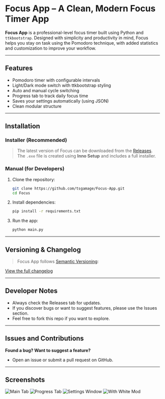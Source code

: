 # Focus App – A Clean, Modern Focus Timer App

**Focus App** is a professional-level focus timer built using Python and `ttkbootstrap`. Designed with simplicity and productivity in mind, Focus helps you stay on task using the Pomodoro technique, with added statistics and customization to improve your workflow.

---

##  Features

- Pomodoro timer with configurable intervals
- Light/Dark mode switch with ttkbootstrap styling 
- Auto and manual cycle switching
- Progress tab to track daily focus time
- Saves your settings automatically (using JSON)
- Clean modular structure

---

##  Installation

###  Installer (Recommended)

> The latest version of Focus can be downloaded from the [Releases](https://github.com/tsgamage/Focus-App/releases/).  
> The `.exe` file is created using **Inno Setup** and includes a full installer.

###  Manual (for Developers)

1. Clone the repository:
   ```bash
   git clone https://github.com/tsgamage/Focus-App.git
   cd Focus
   
2. Install dependencies:
    ```bash
    pip install -r requirements.txt

3. Run the app:
   ```bash
   python main.py

---

## Versioning & Changelog

>Focus App follows [Semantic Versioning](https://semver.org/):

[View the full changelog](./CHANGELOG.md)

---

## Developer Notes
- Always check the Releases tab for updates.
- If you discover bugs or want to suggest features, please use the Issues section.
- Feel free to fork this repo if you want to explore.

---

## Issues and Contributions
**Found a bug? Want to suggest a feature?** 
- Open an issue or submit a pull request on GitHub.

---

## Screenshots

![Main Tab](https://github.com/user-attachments/assets/a0461b28-b3b8-469d-b8a2-128f6080372b)
![Progress Tab](https://github.com/user-attachments/assets/d177b01a-19fc-4041-8d9b-4043bf04b4a0)
![Settings Window](https://github.com/user-attachments/assets/ac720bdd-c1c4-47ee-b6e4-1eb0d311e4e9)
![With White Mod](https://github.com/user-attachments/assets/3d2afcf1-1ae7-4f66-a852-8c0773834e87)
